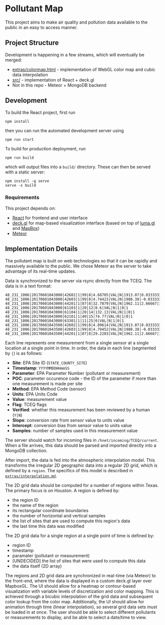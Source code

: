 Pollutant Map
=============

This project aims to make air quality and pollution data available to the public in an easy to access manner.


Project Structure
-----------------

Development is happening in a few streams, which will eventually be merged:

- [extras/colormap.html](https://mdciotti.github.io/pollutant-map/extras/colormap.html) - implementation of WebGL color map and cubic data interpolation
- [src/]() - implementation of React + deck.gl
- Not in this repo - Meteor + MongoDB backend


Development
-----------

To build the React project, first run

    npm install

then you can run the automated development server using

    npm run start

To build for production deployment, run

    npm run build

which will output files into a `build/` directory. These can then be served with a static server:

    npm install -g serve
    serve -s build


### Requirements

This project depends on:

- [React](https://reactjs.org) for frontend and user interface
- [deck.gl](https://uber.github.io/deck.gl/) for map-based visualization interface (based on top of [luma.gl](https://uber.github.io/luma.gl/) and [MapBox](https://www.mapbox.com))
- [Meteor](https://www.meteor.com)


Implementation Details
----------------------

The pollutant map is built on web technologies so that it can be rapidly and massively available to the public. We chose Meteor as the server to take advantage of its real-time updates.

Data is synchronized to the server via rsync directly from the TCEQ. The data is in a text format:

    48_231_1006|20170601043000|42602|1|99|8|4.68705|VAL|N|1913.07|0.0333333|1
    48_231_1006|20170601043000|42603|1|99|8|4.74423|VAL|N|1988.38|-0.0333333|1
    48_231_1006|20170601043000|44201|1|87|8|32.7879|VAL|N|1962.11|2.66667|1
    48_231_1006|20170601043000|61103|1|20|12|0.6|VAL|N|1|0|1
    48_231_1006|20170601043000|61104|1|20|14|132.13|VAL|N|1|0|1
    48_231_1006|20170601043000|62101|1|40|15|74.77|VAL|N|1|0|1
    48_231_1006|20170601043000|63301|1|11|25|0|VAL|N|1|0|1
    48_231_1006|20170601043500|42602|1|99|8|4.89614|VAL|N|1913.07|0.0333333|1
    48_231_1006|20170601043500|42603|1|99|8|4.79452|VAL|N|1988.38|-0.0333333|1
    48_231_1006|20170601043500|44201|1|87|8|29.2203|VAL|N|1962.11|2.66667|1

Each line represents one measurement from a single sensor at a single location at a single point in time. In order, the data in each line (segmented by `|`) is as follows:

- **Site**: EPA Site ID (`STATE_COUNTY_SITE`)
- **Timestamp**: `YYYYMMDDHHmmSS`
- **Parameter**: EPA Parameter Number (pollutant or measurement)
- **POC**: parameter occurence code - the ID of the parameter if more than one measurement is made per site
- **Method**: EPA Method Code (sensor)
- **Units**: EPA Units Code
- **Value**: measurement value
- **Flag**: TCEQ flags
- **Verified**: whether this measurement has been reviewed by a human (`Y|N`)
- **Slope**: conversion rate from sensor value to units value
- **Intercept**: conversion bias from sensor value to units value
- **Samples**: number of samples used in this measurement value

The server should watch for incoming files in `/hnet/incoming/TCEQ/current`. When a file arrives, this data should be parsed and imported directly into a MongoDB collection.

After import, the data is fed into the atmospheric interpolation model. This transforms the irregular 2D geographic data into a regular 2D grid, which is defined by a `region`. The specifics of this model is described in [`extras/interpolation.md`]().

The 2D grid data should be computed for a number of regions within Texas. The primary focus is on Houston. A region is defined by:

- the region ID
- the name of the region
- its rectangular coordinate boundaries
- the number of horizontal and vertical samples
- the list of sites that are used to compute this region's data
- the last time this data was modified

The 2D grid data for a single region at a single point of time is defined by:

- region ID
- timestamp
- paramater (pollutant or measurement)
- [UNDECIDED] the list of sites that were used to compute this data
- the data itself (2D array)

The regions and 2D grid data are synchronized in real-time (via Meteor) to the front-end, where the data is displayed in a custom deck.gl layer over MapboxGL. The UI should allow for a heatmap or contour-based visualization with variable levels of discretization and color mapping. This is achieved through a bicubic interpolation of the grid data and subsequent color lookup from the color map. Additionally, the UI should allow for animation through time (linear interpolation), so several grid data sets must be loaded in at once. The user should be able to select different pollutants or measurements to display, and be able to select a date/time to view.

